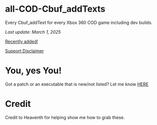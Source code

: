 # all-COD-Cbuf_addTexts
Every Cbuf_addText for every Xbox 360 COD game including dev builds.

*Last update: March 1, 2025*

[Recently added!](https://github.com/bandito52/all-COD-Cbuf_addTexts/releases)

[Support Disclaimer](https://github.com/bandito52/all-COD-Cbuf_addTexts/issues/1)

# You, yes You!

Got a patch or an executable that is new/not listed?
Let me know [HERE](https://github.com/bandito52/all-COD-cats/issues)


# Credit
Credit to Heaventh for helping show me how to grab these.
